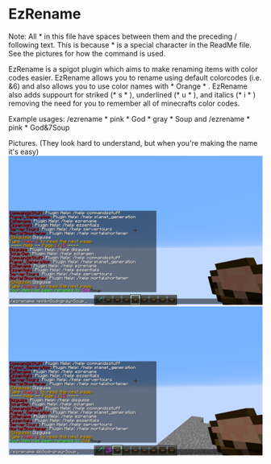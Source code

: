 # EzRename
Note: All * in this file have spaces between them and the preceding / following text. This is because * is a special character in the ReadMe file. See the pictures for how the command is used.

EzRename is a spigot plugin which aims to make renaming items with color codes easier. EzRename allows you to rename using default colorcodes (i.e. &6) and also allows you to use color names with * Orange * . EzRename also adds suppourt for striked (* s * ), underlined (* u * ), and italics (* i * ) removing the need for you to remember all of minecrafts color codes.

Example usages: /ezrename * pink * God * gray * Soup and /ezrename * pink * God&7Soup

Pictures. (They look hard to understand, but when you're making the name it's easy)
![alttext](https://github.com/Exeton/EzRename/blob/master/Pictures/GodSoup.png)
![alttext](https://github.com/Exeton/EzRename/blob/master/Pictures/God%20Soup.png)
